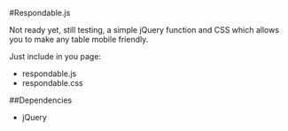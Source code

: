 #Respondable.js

Not ready yet, still testing, a simple jQuery function and CSS which allows you to make any table mobile friendly.

Just include in you page:

- respondable.js
- respondable.css

##Dependencies

- jQuery